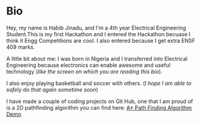 # Bio
Hey, my name is Habib Jinadu, and I'm a 4th year Electrical Engineering Student.This
is my first Hackathon and I entered the Hackathon becuase I think it Engg Competitions are cool. I also entered because I get extra ENSF 409 marks.

A little bit about me: I was born in Nigeria and I transferred into Electrical Engineering because electronics can enable awesome and useful technology (_like the screen on which you are reading this bio_).

I also enjoy playing basketball and soccer with others. (_I hope I am able to safely do that again sometime soon_)

I have made a couple of coding projects on Git Hub, one that I am proud of is a 2D pathfinding algorithm you can find here: [A* Path Finding Algorithm Demo](https://github.com/habibjinadu/2DPathFinding)